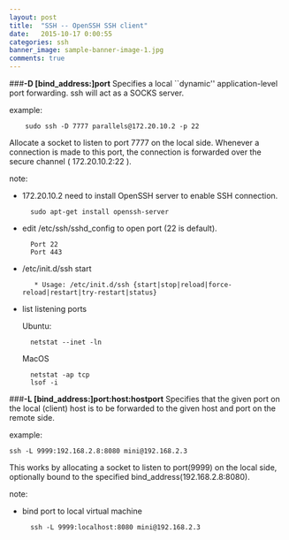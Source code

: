 ```yaml
---
layout: post
title:  "SSH -- OpenSSH SSH client"
date:   2015-10-17 0:00:55
categories: ssh
banner_image: sample-banner-image-1.jpg
comments: true
---
```


###**-D  [bind_address:]port**
Specifies a local ``dynamic'' application-level port forwarding.
ssh will act as a SOCKS server.

example:

        sudo ssh -D 7777 parallels@172.20.10.2 -p 22

Allocate a socket to listen to port 7777 on the local side.
Whenever a connection is made to this port, the connection is forwarded over the secure channel ( 172.20.10.2:22 ).

note:

- 172.20.10.2 need to install OpenSSH server to enable SSH connection.

        sudo apt-get install openssh-server

- edit /etc/ssh/sshd_config to open port (22 is default).

        Port 22
        Port 443


- /etc/init.d/ssh start

         * Usage: /etc/init.d/ssh {start|stop|reload|force-reload|restart|try-restart|status}

- list listening ports 

    Ubuntu:
    
        netstat --inet -ln

    MacOS
        
        netstat -ap tcp
        lsof -i


###**-L [bind_address:]port:host:hostport**
Specifies that the given port on the local (client) host is to be forwarded to the given host and port on the remote side.

example:

    ssh -L 9999:192.168.2.8:8080 mini@192.168.2.3

This works by allocating a socket to listen to port(9999) on the local side, optionally bound to the specified bind_address(192.168.2.8:8080).

note:

- bind port to local virtual machine 

        ssh -L 9999:localhost:8080 mini@192.168.2.3
